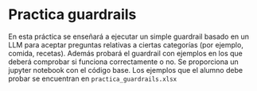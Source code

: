 # Practica guardrails

En esta práctica se enseñará a ejecutar un simple guardrail basado en un LLM para aceptar preguntas relativas a ciertas categorías (por ejemplo, comida, recetas). Además probará el guardrail con ejemplos en los que deberá comprobar si funciona correctamente o no. Se proporciona un jupyter notebook con el código base. Los ejemplos que el alumno debe probar se encuentran en `practica_guardrails.xlsx`
